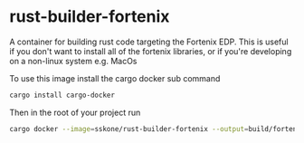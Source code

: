 # rust-builder-fortenix
A container for building rust code targeting the Fortenix EDP.
This is useful if you don't want to install all of the fortenix libraries,
or if you're developing on a non-linux system e.g. MacOs

To use this image install the cargo docker sub command

```bash
cargo install cargo-docker
```
Then in the root of your project run

```bash
cargo docker --image=sskone/rust-builder-fortenix --output=build/fortenix-target
```
